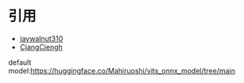 # 引用
- [jaywalnut310](https://github.com/jaywalnut310/vits)
- [CjangCjengh](https://github.com/CjangCjengh/MoeGoe.git)

default model:https://huggingface.co/Mahiruoshi/vits_onnx_model/tree/main